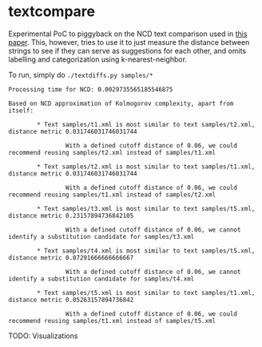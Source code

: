 # textcompare
Experimental PoC to piggyback on the NCD text comparison used in [this paper](https://aclanthology.org/2023.findings-acl.426.pdf). This, however, tries to use it to just measure the distance between strings to see if they can serve as suggestions for each other, and omits labelling and categorization using k-nearest-neighbor.

To run, simply do `./textdiffs.py samples/*`

```
Processing time for NCD: 0.0029735565185546875

Based on NCD approximation of Kolmogorov complexity, apart from itself:

        * Text samples/t1.xml is most similar to text samples/t2.xml, distance metric 0.031746031746031744

                With a defined cutoff distance of 0.06, we could recommend reusing samples/t2.xml instead of samples/t1.xml

        * Text samples/t2.xml is most similar to text samples/t1.xml, distance metric 0.031746031746031744

                With a defined cutoff distance of 0.06, we could recommend reusing samples/t1.xml instead of samples/t2.xml

        * Text samples/t3.xml is most similar to text samples/t5.xml, distance metric 0.23157894736842105

                With a defined cutoff distance of 0.06, we cannot identify a substitution candidate for samples/t3.xml

        * Text samples/t4.xml is most similar to text samples/t5.xml, distance metric 0.07291666666666667

                With a defined cutoff distance of 0.06, we cannot identify a substitution candidate for samples/t4.xml

        * Text samples/t5.xml is most similar to text samples/t1.xml, distance metric 0.05263157894736842

                With a defined cutoff distance of 0.06, we could recommend reusing samples/t1.xml instead of samples/t5.xml
```

TODO: Visualizations